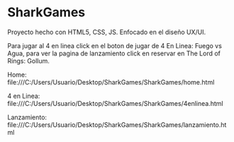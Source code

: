# SharkGames
Proyecto hecho con HTML5, CSS, JS. Enfocado en el diseño UX/UI.

Para jugar al 4 en linea click en el boton de jugar de 4 En Linea: Fuego vs Agua, para ver la pagina de lanzamiento click en reservar en The Lord of Rings: Gollum.

Home: file:///C:/Users/Usuario/Desktop/SharkGames/SharkGames/home.html

4 en Linea: file:///C:/Users/Usuario/Desktop/SharkGames/SharkGames/4enlinea.html

Lanzamiento: file:///C:/Users/Usuario/Desktop/SharkGames/SharkGames/lanzamiento.html
